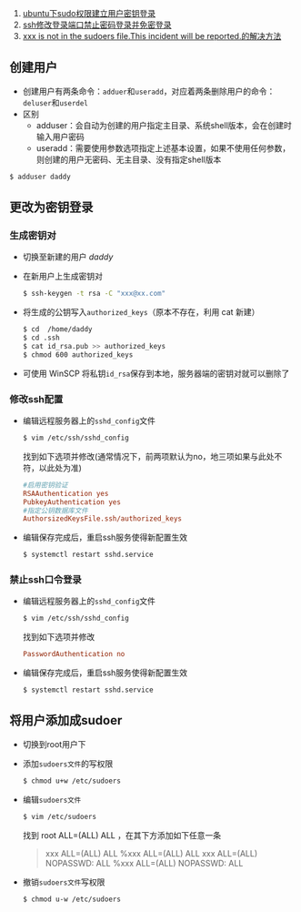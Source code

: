 1. [ubuntu下sudo权限建立用户密钥登录](http://blog.sina.com.cn/s/blog_979b9b9e0102wcwh.html)
2. [ssh修改登录端口禁止密码登录并免密登录](https://www.jianshu.com/p/b294e9da09ad)
3. [xxx is not in the sudoers file.This incident will be reported.的解决方法](https://www.cnblogs.com/zox2011/archive/2013/05/28/3103824.html)

## 创建用户

- 创建用户有两条命令：`adduer`和`useradd`，对应着两条删除用户的命令：`deluser`和`userdel`
- 区别
  - adduser：会自动为创建的用户指定主目录、系统shell版本，会在创建时输入用户密码
  - useradd：需要使用参数选项指定上述基本设置，如果不使用任何参数，则创建的用户无密码、无主目录、没有指定shell版本

```bash
$ adduser daddy
```

## 更改为密钥登录

### 生成密钥对

- 切换至新建的用户 *daddy*

- 在新用户上生成密钥对

  ```bash
  $ ssh-keygen -t rsa -C "xxx@xx.com"
  ```

- 将生成的公钥写入`authorized_keys`（原本不存在，利用 cat 新建）

  ```bash
  $ cd  /home/daddy
  $ cd .ssh
  $ cat id_rsa.pub >> authorized_keys
  $ chmod 600 authorized_keys  
  ```

- 可使用 WinSCP 将私钥`id_rsa`保存到本地，服务器端的密钥对就可以删除了

### 修改ssh配置

- 编辑远程服务器上的`sshd_config`文件

  ```bash
  $ vim /etc/ssh/sshd_config
  ```

  找到如下选项并修改(通常情况下，前两项默认为no，地三项如果与此处不符，以此处为准)

  ```ini
  #启用密钥验证
  RSAAuthentication yes
  PubkeyAuthentication yes
  #指定公钥数据库文件
  AuthorsizedKeysFile.ssh/authorized_keys
  ```

- 编辑保存完成后，重启ssh服务使得新配置生效

  ```bash
  $ systemctl restart sshd.service
  ```

### 禁止ssh口令登录

- 编辑远程服务器上的`sshd_config`文件

  ```bash
  $ vim /etc/ssh/sshd_config
  ```

  找到如下选项并修改

  ```ini
  PasswordAuthentication no
  ```

- 编辑保存完成后，重启ssh服务使得新配置生效

  ```bash
  $ systemctl restart sshd.service
  ```

## 将用户添加成sudoer

- 切换到root用户下

- 添加`sudoers文件`的写权限

  ```bash
  $ chmod u+w /etc/sudoers
  ```

- 编辑`sudoers文件`

  ```bash
  $ vim /etc/sudoers
  ```

  找到  root ALL=(ALL) ALL ，在其下方添加如下任意一条

  > xxx	 ALL=(ALL)	ALL
  > %xxx	ALL=(ALL)	ALL
  > xxx	 ALL=(ALL)	NOPASSWD: ALL
  > %xxx	ALL=(ALL)	NOPASSWD: ALL

- 撤销`sudoers文件`写权限

  ```bash
  $ chmod u-w /etc/sudoers
  ```

  